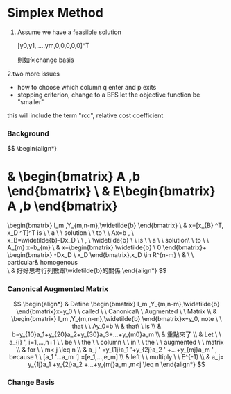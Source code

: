 # Simplex Method

1. Assume we have a feasilble solution

      [y0,y1,.....ym,0,0,0,0,0]^T

      則如何change basis

2.two more issues

- how to choose which column q enter and p exits
- stopping criterion, change to a BFS let the objective function be "smaller"

this will include the term "rcc", relative cost coefficient

### Background

$$
\begin{align*}

&
\begin{bmatrix}
   A  ,b
\end{bmatrix}
\\
&
E\begin{bmatrix}
   A  ,b
\end{bmatrix}
=
\begin{bmatrix}
  I_m ,Y_{m,n-m},\widetilde{b}
\end{bmatrix}
\\
&
x=[x_{B} ^T, x_D ^T]^T is \ \ a \ \ solution \ \ to \ \ Ax=b
, \    \
x_B=\widetilde{b}-Dx_D
\ \ , \   \widetilde{b} \ \ is \ \ a \ \ solution\ \ to \ \ A_{m} x=b_{m} 
\\
&
x=\begin{bmatrix}
  \widetilde{b}
  \\
  0
\end{bmatrix}+
\begin{bmatrix}
  -Dx_D
  \\
  x_D
\end{bmatrix},x_D \in R^{n-m}
\\
&
\ \ particular\& homogenous  
\\
&
好好思考行列數跟\widetilde{b}的關係
\end{align*}
$$



### Canonical Augmented Matrix

$$
\begin{align*}
&
Define 
\begin{bmatrix}
  I_m ,Y_{m,n-m},\widetilde{b}
\end{bmatrix}x=y_0 \ \ called \ \ Canonical\ \  Augmented \ \ Matrix
\\
&
\begin{bmatrix}
  I_m ,Y_{m,n-m},\widetilde{b}
\end{bmatrix}x=y_0, note \ \ that \ \ Ay_0=b
\\
&
that\ \ is
\\
&
b=y_{10}a_1+y_{20}a_2+y_{30}a_3+...+y_{m0}a_m
\\
&
重點來了
\\
&
Let \ \ a_{i} ', i=1,...,n+1 \ \ be \ \ the \ \ column \ \ in \ \ the \ \ augmented \ \ matrix
\\
&
for \ \ m< j  \leq n
\\
&
a_j ' =y_{1j}a_1 '+y_{2j}a_2 ' +...+y_{mj}a_m ' , because \ \ [a_1 '...a_m '] =[e_1,...,e_m]
\\
&
left \ \ multiply \ \ E^{-1}
\\
&
a_j= y_{1j}a_1 +y_{2j}a_2  +...+y_{mj}a_m ,m<j \leq n
\end{align*}
$$



### Change Basis

